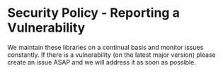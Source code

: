 # Security Policy - Reporting a Vulnerability

We maintain these libraries on a continual basis and monitor issues constantly. If there is a vulnerability (on the latest major version) please create an issue ASAP and we will address it as soon as possible.
